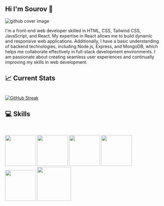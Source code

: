 ## Hi I'm Sourov  :wave:

![github cover image](https://i.ibb.co/TLHg4x3/github-cover.png)

I'm a front-end web developer skilled in HTML, CSS, Tailwind CSS, JavaScript, and React. My expertise in React allows me to build dynamic and responsive web applications. Additionally, I have a basic understanding of backend technologies, including Node.js, Express, and MongoDB, which helps me collaborate effectively in full-stack development environments. I am passionate about creating seamless user experiences and continually improving my skills in web development.

## :chart_with_upwards_trend: Current Stats
<br/>
<a href="https://git.io/streak-stats"><img src="https://streak-stats.demolab.com?user=sour0v1&theme=dark" alt="GitHub Streak" /></a>
<br/>

## :computer: Skills
<br/>
<p>
  <img width="100px" src="https://i.ibb.co/Q9VGYVX/html-logo.png"/>
  <img width="100px" src="https://i.ibb.co/YBphLHV/css-logo.png"/>
  <img width="100px" src="https://i.ibb.co/pypzwHb/tailwind-logo.png"/>
  <img width="100px" src="https://i.ibb.co/CHfrfDp/js-logo.png"/>
  <img width="100px" src="https://i.ibb.co/9Tj573T/react-logo.webp"/>
  <img width="110px" src="https://i.ibb.co/fNCjRqn/firebase-logo.webp"/>
</p>
